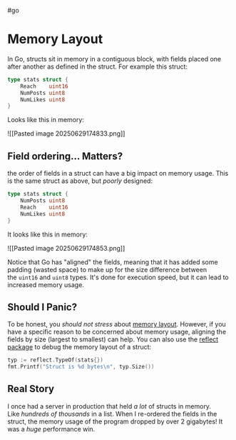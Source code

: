 #go
# Memory Layout

In Go, structs sit in memory in a contiguous block, with fields placed one after another as defined in the struct. For example this struct:

```go
type stats struct {
	Reach    uint16
	NumPosts uint8
	NumLikes uint8
}
```

Looks like this in memory:

![[Pasted image 20250629174833.png]]
## Field ordering... Matters?

the order of fields in a struct can have a big impact on memory usage. This is the same struct as above, but _poorly_ designed:

```go
type stats struct {
	NumPosts uint8
	Reach    uint16
	NumLikes uint8
}
```

It looks like this in memory:

![[Pasted image 20250629174853.png]]

Notice that Go has "aligned" the fields, meaning that it has added some padding (wasted space) to make up for the size difference between the `uint16` and `uint8` types. It's done for execution speed, but it can lead to increased memory usage.

## Should I Panic?

To be honest, you _should not stress_ about [memory layout](https://go101.org/article/memory-layout.html). However, if you have a specific reason to be concerned about memory usage, aligning the fields by size (largest to smallest) can help. You can also use the [reflect package](https://pkg.go.dev/reflect) to debug the memory layout of a struct:

```go
typ := reflect.TypeOf(stats{})
fmt.Printf("Struct is %d bytes\n", typ.Size())
```

## Real Story

I once had a server in production that held _a lot_ of structs in memory. Like _hundreds of thousands_ in a list. When I re-ordered the fields in the struct, the memory usage of the program dropped by over 2 gigabytes! It was a _huge_ performance win.